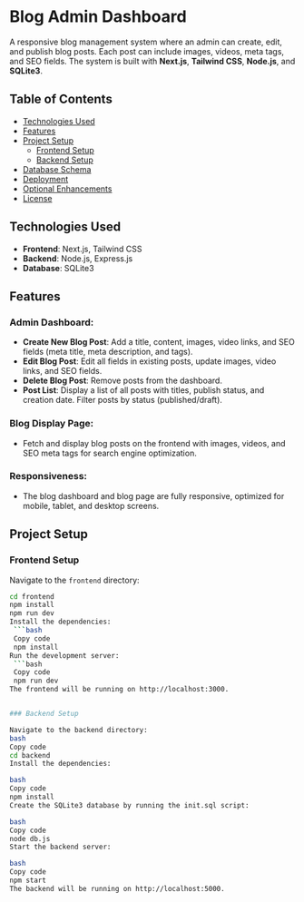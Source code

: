 # Blog Admin Dashboard

A responsive blog management system where an admin can create, edit, and publish blog posts. Each post can include images, videos, meta tags, and SEO fields. The system is built with **Next.js**, **Tailwind CSS**, **Node.js**, and **SQLite3**.

## Table of Contents

- [Technologies Used](#technologies-used)
- [Features](#features)
- [Project Setup](#project-setup)
  - [Frontend Setup](#frontend-setup)
  - [Backend Setup](#backend-setup)
- [Database Schema](#database-schema)
- [Deployment](#deployment)
- [Optional Enhancements](#optional-enhancements)
- [License](#license)

## Technologies Used

- **Frontend**: Next.js, Tailwind CSS
- **Backend**: Node.js, Express.js
- **Database**: SQLite3

## Features

### Admin Dashboard:
- **Create New Blog Post**: Add a title, content, images, video links, and SEO fields (meta title, meta description, and tags).
- **Edit Blog Post**: Edit all fields in existing posts, update images, video links, and SEO fields.
- **Delete Blog Post**: Remove posts from the dashboard.
- **Post List**: Display a list of all posts with titles, publish status, and creation date. Filter posts by status (published/draft).

### Blog Display Page:
- Fetch and display blog posts on the frontend with images, videos, and SEO meta tags for search engine optimization.

### Responsiveness:
- The blog dashboard and blog page are fully responsive, optimized for mobile, tablet, and desktop screens.

## Project Setup

### Frontend Setup

Navigate to the `frontend` directory:
   ```bash
   cd frontend
   npm install
   npm run dev
Install the dependencies:
    ```bash
    Copy code
    npm install
Run the development server:
    ```bash
    Copy code
    npm run dev
The frontend will be running on http://localhost:3000.


### Backend Setup

Navigate to the backend directory:
  bash
  Copy code
  cd backend
  Install the dependencies:
  
  bash
  Copy code
  npm install
  Create the SQLite3 database by running the init.sql script:
  
  bash
  Copy code
  node db.js
  Start the backend server:
  
  bash
  Copy code
  npm start
  The backend will be running on http://localhost:5000.
